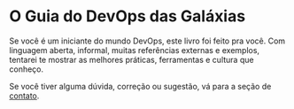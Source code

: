 # O Guia do DevOps das Galáxias

Se você é um iniciante do mundo DevOps, este livro foi feito pra você. Com linguagem aberta, informal, muitas referências externas e exemplos, tentarei te mostrar as melhores práticas, ferramentas e cultura que conheço.

Se você tiver alguma dúvida, correção ou sugestão, vá para a seção de [contato](/contato.md).


